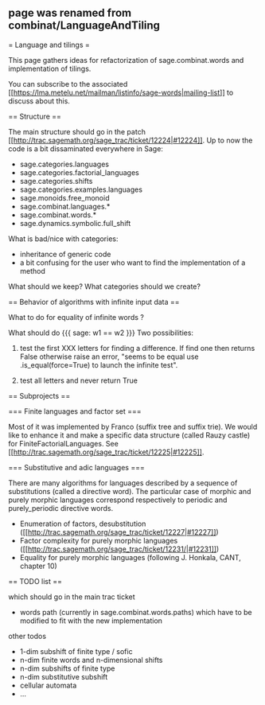 ## page was renamed from combinat/LanguageAndTiling
= Language and tilings =

This page gathers ideas for refactorization of sage.combinat.words and implementation of tilings. 

You can subscribe to the associated [[https://lma.metelu.net/mailman/listinfo/sage-words|mailing-list]] to discuss about this.

== Structure ==

The main structure should go in the patch [[http://trac.sagemath.org/sage_trac/ticket/12224|#12224]]. Up to now the code is a bit dissaminated everywhere in Sage:

 * sage.categories.languages
 * sage.categories.factorial_languages
 * sage.categories.shifts
 * sage.categories.examples.languages
 * sage.monoids.free_monoid
 * sage.combinat.languages.*
 * sage.combinat.words.*
 * sage.dynamics.symbolic.full_shift

What is bad/nice with categories:
 * inheritance of generic code
 * a bit confusing for the user who want to find the implementation of a method

What should we keep? What categories should we create?

== Behavior of algorithms with infinite input data ==

What to do for equality of infinite words ?

What should do
{{{
sage: w1 == w2
}}}
Two possibilities: 

 1. test the first XXX letters for finding a difference. If find one then returns False otherwise raise an error, "seems to be equal use .is_equal(force=True) to launch the infinite test".

 2. test all letters and never return True

== Subprojects ==

=== Finite languages and factor set ===

Most of it was implemented by Franco (suffix tree and suffix trie). We would like to enhance it and make a specific data structure (called Rauzy castle) for FiniteFactorialLanguages. See [[http://trac.sagemath.org/sage_trac/ticket/12225|#12225]].

=== Substitutive and adic languages ===

There are many algorithms for languages described by a sequence of substitutions (called a directive word). The particular case of morphic and purely morphic languages correspond respectively to periodic and purely_periodic directive words.

 * Enumeration of factors, desubstitution ([[http://trac.sagemath.org/sage_trac/ticket/12227|#12227]])
 * Factor complexity for purely morphic languages ([[http://trac.sagemath.org/sage_trac/ticket/12231/|#12231]])
 * Equality for purely morphic languages (following J. Honkala, CANT, chapter 10)

== TODO list ==

which should go in the main trac ticket
 * words path (currently in sage.combinat.words.paths) which have to be modified to fit with the new implementation

other todos
 * 1-dim subshift of finite type / sofic
 * n-dim finite words and n-dimensional shifts
 * n-dim subshifts of finite type
 * n-dim substitutive subshift
 * cellular automata
 * ...
